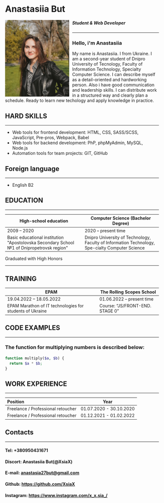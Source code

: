 # **Anastasiia But**

<style>
img[alt$="<"] {
  float: left;
  margin-right: 10px;
  width: 210px;
  height: 250px
}

</style>

![image alt <](./photo.jpg)

##### _Student & Web Developer_

---

### **Hello, i'm Anastasiia**

My name is Anastasiia. I from Ukraine. I am a second-year student of Dnipro University of Tecnology, Faculty of Information Technology, Specialty Computer Science. I can describe myself as a detail-oriented and hardworking person. Also i have good communication and leadership skills. I can distribute work in a structured way and clearly plan a schedule. Ready to learn new techology and apply knowledge in practice.

## HARD SKILLS

---

- Web tools for frontend development: HTML, CSS, SASS/SCSS, JavaScript, Pre-pros, Webpack, Babel
- Web tools for backend development: PhP, phpMyAdmin, MySQL, Node.js
- Automation tools for team projects: GIT, GitHub

## Foreign language

---

- English B2

## EDUCATION

---

| High-school education                                                                     | Computer Science (Bachelor Degree)                                                              |
| ----------------------------------------------------------------------------------------- | ----------------------------------------------------------------------------------------------- |
| 2009 – 2020                                                                               | 2020 – present time                                                                             |
| Basic educational institution "Apostolovska Secondary School №1 of Dnipropetrovsk region" | Dnipro University of Technology, Faculty of Information Technology, Spe-cialty Computer Science |

Graduated with High Honors

---

## TRAINING

| EPAM                                                     | The Rolling Scopes School       |
| -------------------------------------------------------- | ------------------------------- |
| 19.04.2022 – 18.05.2022                                  | 01.06.2022 – present time       |
| EPAM Marathon of IT technologies for students of Ukraine | Course: “JS/FRONT-END. STAGE 0” |

## CODE EXAMPLES

---

### The function for multiplying numbers is described below:

```php
function multiply($a, $b) {
  return $a * $b;
}
```

## WORK EXPERIENCE

---

| Position                           |          Year           |
| :--------------------------------- | :---------------------: |
| Freelance / Professional retoucher | 01.07.2020 - 30.10.2020 |
| Freelance / Professional retoucher | 01.12.2021 - 01.02.2022 |

## Contacts

---

#### Tel: +380950431671

#### Discort: Anastasiia But(@XsiaX)

#### E-mail: anastasia27but@gmail.com

#### Github: https://github.com/XsiaX

#### Instagram: https://www.instagram.com/x_x.sia_/
